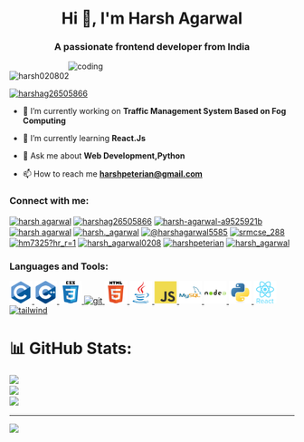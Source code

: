 
<h1 align="center">Hi 👋, I'm Harsh Agarwal</h1>
<h3 align="center">A passionate frontend developer from India</h3>
<img align="right" alt="coding" width="400" src="https://media.tenor.com/GfSX-u7VGM4AAAAC/coding.gif">

<p align="left"> <img src="https://komarev.com/ghpvc/?username=harsh020802&label=Profile%20views&color=0e75b6&style=flat" alt="harsh020802" /> </p>

<p align="left"> <a href="https://twitter.com/harshag26505866" target="blank"><img src="https://img.shields.io/twitter/follow/harshag26505866?logo=twitter&style=for-the-badge" alt="harshag26505866" /></a> </p>

- 🔭 I’m currently working on **Traffic Management System Based on Fog Computing**

- 🌱 I’m currently learning **React.Js**

- 💬 Ask me about **Web Development,Python**

- 📫 How to reach me **harshpeterian@gmail.com**

<h3 align="left">Connect with me:</h3>
<p align="left">
<a href="https://codepen.io/harsh agarwal" target="blank"><img align="center" src="https://raw.githubusercontent.com/rahuldkjain/github-profile-readme-generator/master/src/images/icons/Social/codepen.svg" alt="harsh agarwal" height="30" width="40" /></a>
<a href="https://twitter.com/harshag26505866" target="blank"><img align="center" src="https://raw.githubusercontent.com/rahuldkjain/github-profile-readme-generator/master/src/images/icons/Social/twitter.svg" alt="harshag26505866" height="30" width="40" /></a>
<a href="https://linkedin.com/in/harsh-agarwal-a9525921b" target="blank"><img align="center" src="https://raw.githubusercontent.com/rahuldkjain/github-profile-readme-generator/master/src/images/icons/Social/linked-in-alt.svg" alt="harsh-agarwal-a9525921b" height="30" width="40" /></a>
<a href="https://fb.com/harsh agarwal" target="blank"><img align="center" src="https://raw.githubusercontent.com/rahuldkjain/github-profile-readme-generator/master/src/images/icons/Social/facebook.svg" alt="harsh agarwal" height="30" width="40" /></a>
<a href="https://instagram.com/harsh._agarwal" target="blank"><img align="center" src="https://raw.githubusercontent.com/rahuldkjain/github-profile-readme-generator/master/src/images/icons/Social/instagram.svg" alt="harsh._agarwal" height="30" width="40" /></a>
<a href="https://www.youtube.com/c/@harshagarwal5585" target="blank"><img align="center" src="https://raw.githubusercontent.com/rahuldkjain/github-profile-readme-generator/master/src/images/icons/Social/youtube.svg" alt="@harshagarwal5585" height="30" width="40" /></a>
<a href="https://www.codechef.com/users/srmcse_288" target="blank"><img align="center" src="https://cdn.jsdelivr.net/npm/simple-icons@3.1.0/icons/codechef.svg" alt="srmcse_288" height="30" width="40" /></a>
<a href="https://www.hackerrank.com/hm7325?hr_r=1" target="blank"><img align="center" src="https://raw.githubusercontent.com/rahuldkjain/github-profile-readme-generator/master/src/images/icons/Social/hackerrank.svg" alt="hm7325?hr_r=1" height="30" width="40" /></a>
<a href="https://www.leetcode.com/harsh_agarwal0208" target="blank"><img align="center" src="https://raw.githubusercontent.com/rahuldkjain/github-profile-readme-generator/master/src/images/icons/Social/leet-code.svg" alt="harsh_agarwal0208" height="30" width="40" /></a>
<a href="https://auth.geeksforgeeks.org/user/harshpeterian" target="blank"><img align="center" src="https://raw.githubusercontent.com/rahuldkjain/github-profile-readme-generator/master/src/images/icons/Social/geeks-for-geeks.svg" alt="harshpeterian" height="30" width="40" /></a>
<a href="https://discord.gg/harsh_agarwal" target="blank"><img align="center" src="https://raw.githubusercontent.com/rahuldkjain/github-profile-readme-generator/master/src/images/icons/Social/discord.svg" alt="harsh_agarwal" height="30" width="40" /></a>
</p>

<h3 align="left">Languages and Tools:</h3>
<p align="left"> <a href="https://www.cprogramming.com/" target="_blank" rel="noreferrer"> <img src="https://raw.githubusercontent.com/devicons/devicon/master/icons/c/c-original.svg" alt="c" width="40" height="40"/> </a> <a href="https://www.w3schools.com/cpp/" target="_blank" rel="noreferrer"> <img src="https://raw.githubusercontent.com/devicons/devicon/master/icons/cplusplus/cplusplus-original.svg" alt="cplusplus" width="40" height="40"/> </a> <a href="https://www.w3schools.com/css/" target="_blank" rel="noreferrer"> <img src="https://raw.githubusercontent.com/devicons/devicon/master/icons/css3/css3-original-wordmark.svg" alt="css3" width="40" height="40"/> </a> <a href="https://git-scm.com/" target="_blank" rel="noreferrer"> <img src="https://www.vectorlogo.zone/logos/git-scm/git-scm-icon.svg" alt="git" width="40" height="40"/> </a> <a href="https://www.w3.org/html/" target="_blank" rel="noreferrer"> <img src="https://raw.githubusercontent.com/devicons/devicon/master/icons/html5/html5-original-wordmark.svg" alt="html5" width="40" height="40"/> </a> <a href="https://www.java.com" target="_blank" rel="noreferrer"> <img src="https://raw.githubusercontent.com/devicons/devicon/master/icons/java/java-original.svg" alt="java" width="40" height="40"/> </a> <a href="https://developer.mozilla.org/en-US/docs/Web/JavaScript" target="_blank" rel="noreferrer"> <img src="https://raw.githubusercontent.com/devicons/devicon/master/icons/javascript/javascript-original.svg" alt="javascript" width="40" height="40"/> </a> <a href="https://www.mysql.com/" target="_blank" rel="noreferrer"> <img src="https://raw.githubusercontent.com/devicons/devicon/master/icons/mysql/mysql-original-wordmark.svg" alt="mysql" width="40" height="40"/> </a> <a href="https://nodejs.org" target="_blank" rel="noreferrer"> <img src="https://raw.githubusercontent.com/devicons/devicon/master/icons/nodejs/nodejs-original-wordmark.svg" alt="nodejs" width="40" height="40"/> </a> <a href="https://www.python.org" target="_blank" rel="noreferrer"> <img src="https://raw.githubusercontent.com/devicons/devicon/master/icons/python/python-original.svg" alt="python" width="40" height="40"/> </a> <a href="https://reactjs.org/" target="_blank" rel="noreferrer"> <img src="https://raw.githubusercontent.com/devicons/devicon/master/icons/react/react-original-wordmark.svg" alt="react" width="40" height="40"/> </a> <a href="https://tailwindcss.com/" target="_blank" rel="noreferrer"> <img src="https://www.vectorlogo.zone/logos/tailwindcss/tailwindcss-icon.svg" alt="tailwind" width="40" height="40"/> </a> </p>

# 📊 GitHub Stats:
![](https://github-readme-stats.vercel.app/api?username=Harsh020802&theme=merko&hide_border=false&include_all_commits=false&count_private=false)<br/>
![](https://github-readme-streak-stats.herokuapp.com/?user=Harsh020802&theme=merko&hide_border=false)<br/>
![](https://github-readme-stats.vercel.app/api/top-langs/?username=Harsh020802&theme=merko&hide_border=false&include_all_commits=false&count_private=false&layout=compact)

---
[![](https://visitcount.itsvg.in/api?id=Harsh020802&icon=0&color=0)](https://visitcount.itsvg.in)
